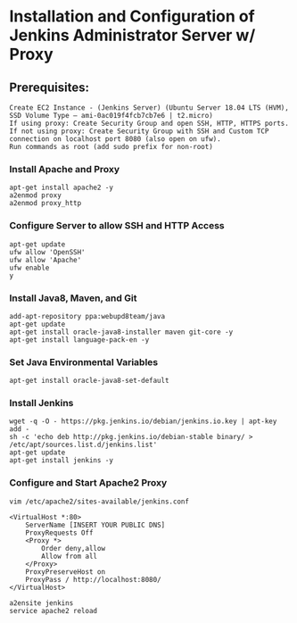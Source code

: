 # Installation and Configuration of Jenkins Administrator Server w/ Proxy

## Prerequisites:
```
Create EC2 Instance - (Jenkins Server) (Ubuntu Server 18.04 LTS (HVM), SSD Volume Type – ami-0ac019f4fcb7cb7e6 | t2.micro)
If using proxy: Create Security Group and open SSH, HTTP, HTTPS ports.
If not using proxy: Create Security Group with SSH and Custom TCP connection on localhost port 8080 (also open on ufw).
Run commands as root (add sudo prefix for non-root)
```
### Install Apache and Proxy
```
apt-get install apache2 -y
a2enmod proxy
a2enmod proxy_http
```
### Configure Server to allow SSH and HTTP Access
```
apt-get update
ufw allow 'OpenSSH'
ufw allow 'Apache'
ufw enable
y
```
### Install Java8, Maven, and Git
```
add-apt-repository ppa:webupd8team/java
apt-get update
apt-get install oracle-java8-installer maven git-core -y
apt-get install language-pack-en -y
```
### Set Java Environmental Variables
```
apt-get install oracle-java8-set-default
```
### Install Jenkins
```
wget -q -O - https://pkg.jenkins.io/debian/jenkins.io.key | apt-key add -
sh -c 'echo deb http://pkg.jenkins.io/debian-stable binary/ > /etc/apt/sources.list.d/jenkins.list'
apt-get update
apt-get install jenkins -y
```
### Configure and Start Apache2 Proxy
```
vim /etc/apache2/sites-available/jenkins.conf

<VirtualHost *:80>
	ServerName [INSERT YOUR PUBLIC DNS]
	ProxyRequests Off
	<Proxy *>
		Order deny,allow
		Allow from all
	</Proxy>
	ProxyPreserveHost on
	ProxyPass / http://localhost:8080/
</VirtualHost>

a2ensite jenkins
service apache2 reload
```
